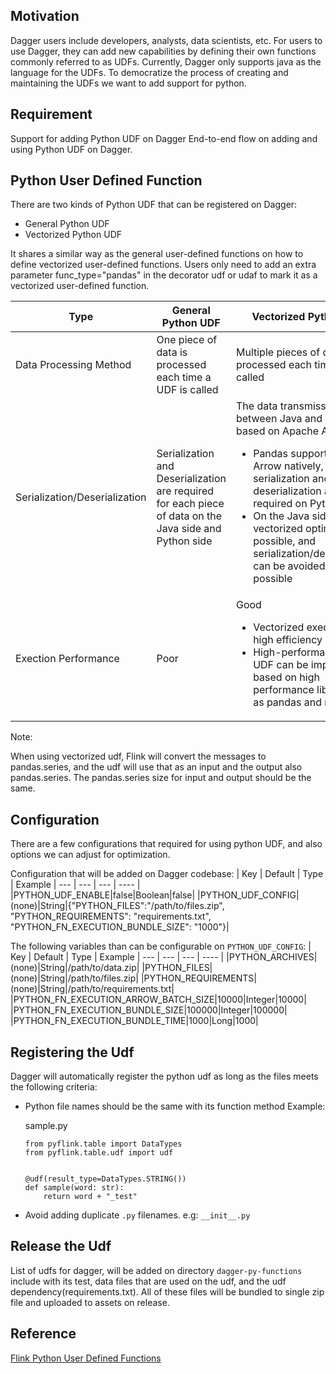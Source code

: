 ## Motivation
Dagger users include developers, analysts, data scientists, etc. For users to use Dagger, they can add new capabilities by defining their own functions commonly referred to as UDFs. Currently, Dagger only supports java as the language for the UDFs. To democratize the process of creating and maintaining the UDFs we want to add support for python.

## Requirement
Support for adding Python UDF on Dagger
End-to-end flow on adding and using Python UDF on Dagger. 


## Python User Defined Function
There are two kinds of Python UDF that can be registered on Dagger:
* General Python UDF
* Vectorized Python UDF


It shares a similar way as the general user-defined functions on how to define vectorized user-defined functions. Users only need to add an extra parameter func_type="pandas" in the decorator udf or udaf to mark it as a vectorized user-defined function.


Type | General Python UDF | Vectorized Python UDF 
--- | --- | --- |
Data Processing Method | One piece of data is processed each time a UDF is called | Multiple pieces of data are processed each time a UDF is called
Serialization/Deserialization | Serialization and Deserialization are required for each piece of data on the Java side and Python side| The data transmission format between Java and Python is based on Apache Arrow: <ul><li> Pandas supports Apache Arrow natively, so serialization and deserialization are not required on Python side</li><li>On the Java side, vectorized optimization is possible, and serialization/deserialization can be avoided as much as possible</li></ul>|
|Exection Performance|Poor|Good<ul><li>Vectorized execution is of high efficiency</li><li>High-performance python UDF can be implemented based on high performance libraries such as pandas and numpy</li></ul>

Note: 

When using vectorized udf, Flink will convert the messages to pandas.series, and the udf will use that as an input and the output also pandas.series. The pandas.series size for input and output should be the same.

## Configuration 
There are a few configurations that required for using python UDF, and also options we can adjust for optimization.

Configuration that will be added on Dagger codebase:
| Key | Default | Type | Example
| --- | ---     | ---  | ----  |
|PYTHON_UDF_ENABLE|false|Boolean|false|
|PYTHON_UDF_CONFIG|(none)|String|{"PYTHON_FILES":"/path/to/files.zip", "PYTHON_REQUIREMENTS": "requirements.txt", "PYTHON_FN_EXECUTION_BUNDLE_SIZE": "1000"}|

The following variables than can be configurable on `PYTHON_UDF_CONFIG`:
| Key | Default | Type | Example
| --- | ---     | ---  | ----  |
|PYTHON_ARCHIVES|(none)|String|/path/to/data.zip|
|PYTHON_FILES|(none)|String|/path/to/files.zip|
|PYTHON_REQUIREMENTS|(none)|String|/path/to/requirements.txt|
|PYTHON_FN_EXECUTION_ARROW_BATCH_SIZE|10000|Integer|10000|
|PYTHON_FN_EXECUTION_BUNDLE_SIZE|100000|Integer|100000|
|PYTHON_FN_EXECUTION_BUNDLE_TIME|1000|Long|1000|


## Registering the Udf
Dagger will automatically register the python udf as long as the files meets the following criteria:
* Python file names should be the same with its function method
  Example:
  
  sample.py
  ```
  from pyflink.table import DataTypes
  from pyflink.table.udf import udf
  
  
  @udf(result_type=DataTypes.STRING())
  def sample(word: str):
      return word + "_test"
  ```
* Avoid adding duplicate `.py` filenames. e.g: `__init__.py`


## Release the Udf
List of udfs for dagger, will be added on directory `dagger-py-functions` include with its test, data files that are used on the udf, and the udf dependency(requirements.txt).
All of these files will be bundled to single zip file and uploaded to assets on release.

## Reference
[Flink Python User Defined Functions](https://nightlies.apache.org/flink/flink-docs-release-1.14/docs/dev/python/table/udfs/overview/)
